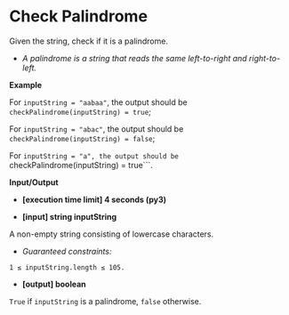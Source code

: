 # Check Palindrome

Given the string, check if it is a palindrome.

  - *A palindrome is a string that reads the same left-to-right and right-to-left.*

**Example**

For ```inputString = "aabaa"```, the output should be ```checkPalindrome(inputString) = true```;

For ```inputString = "abac"```, the output should be ```checkPalindrome(inputString) = false```;

For ```inputString = "a", the output should be ```checkPalindrome(inputString) = true```.

**Input/Output**

- **[execution time limit] 4 seconds (py3)**

- **[input] string inputString**

A non-empty string consisting of lowercase characters.

- *Guaranteed constraints:*

```1 ≤ inputString.length ≤ 105.```

- **[output] boolean**

```True``` if ```inputString``` is a palindrome, ```false``` otherwise.
